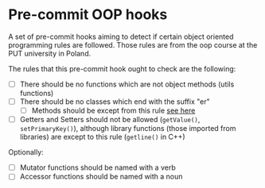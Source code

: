 # Pre-commit OOP hooks

A set of pre-commit hooks aiming to detect if certain object oriented programming rules are followed. Those rules are from the oop course at the PUT university in Poland.

The rules that this pre-commit hook ought to check are the following:

- [ ] There should be no functions which are not object methods (utils functions)
- [ ] There should be no classes which end with the suffix "er" 
    - [ ] Methods should be except from this rule [see here](https://www.wordmom.com/verbs/that-end-with-er)
- [ ] Getters and Setters should not be allowed (`getValue()`, `setPrimaryKey()`), although library functions (those imported from libraries) are except to this rule (`getline()` in C++)

Optionally:

- [ ] Mutator functions should be named with a verb
- [ ] Accessor functions should be named with a noun
